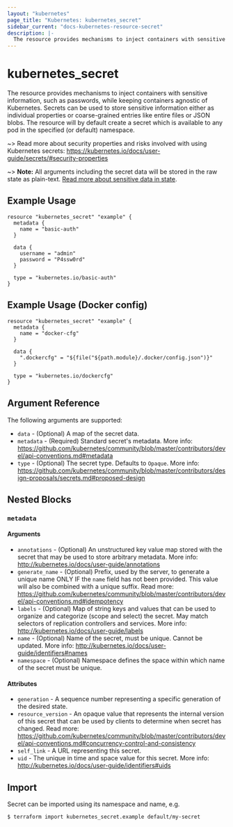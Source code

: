 ```yaml
---
layout: "kubernetes"
page_title: "Kubernetes: kubernetes_secret"
sidebar_current: "docs-kubernetes-resource-secret"
description: |-
  The resource provides mechanisms to inject containers with sensitive information while keeping containers agnostic of Kubernetes.
---
```


# kubernetes_secret

The resource provides mechanisms to inject containers with sensitive information, such as passwords, while keeping containers agnostic of Kubernetes.
Secrets can be used to store sensitive information either as individual properties or coarse-grained entries like entire files or JSON blobs.
The resource will by default create a secret which is available to any pod in the specified (or default) namespace.

~> Read more about security properties and risks involved with using Kubernetes secrets: https://kubernetes.io/docs/user-guide/secrets/#security-properties

~> **Note:** All arguments including the secret data will be stored in the raw state as plain-text. [Read more about sensitive data in state](docs/state/sensitive-data.html).

## Example Usage

```hcl
resource "kubernetes_secret" "example" {
  metadata {
    name = "basic-auth"
  }

  data {
    username = "admin"
    password = "P4ssw0rd"
  }

  type = "kubernetes.io/basic-auth"
}
```

## Example Usage (Docker config)

```hcl
resource "kubernetes_secret" "example" {
  metadata {
    name = "docker-cfg"
  }

  data {
    ".dockercfg" = "${file("${path.module}/.docker/config.json")}"
  }

  type = "kubernetes.io/dockercfg"
}
```

## Argument Reference

The following arguments are supported:

* `data` - (Optional) A map of the secret data.
* `metadata` - (Required) Standard secret's metadata. More info: https://github.com/kubernetes/community/blob/master/contributors/devel/api-conventions.md#metadata
* `type` - (Optional) The secret type. Defaults to `Opaque`. More info: https://github.com/kubernetes/community/blob/master/contributors/design-proposals/secrets.md#proposed-design

## Nested Blocks

### `metadata`

#### Arguments

* `annotations` - (Optional) An unstructured key value map stored with the secret that may be used to store arbitrary metadata. More info: http://kubernetes.io/docs/user-guide/annotations
* `generate_name` - (Optional) Prefix, used by the server, to generate a unique name ONLY IF the `name` field has not been provided. This value will also be combined with a unique suffix. Read more: https://github.com/kubernetes/community/blob/master/contributors/devel/api-conventions.md#idempotency
* `labels` - (Optional) Map of string keys and values that can be used to organize and categorize (scope and select) the secret. May match selectors of replication controllers and services. More info: http://kubernetes.io/docs/user-guide/labels
* `name` - (Optional) Name of the secret, must be unique. Cannot be updated. More info: http://kubernetes.io/docs/user-guide/identifiers#names
* `namespace` - (Optional) Namespace defines the space within which name of the secret must be unique.

#### Attributes

* `generation` - A sequence number representing a specific generation of the desired state.
* `resource_version` - An opaque value that represents the internal version of this secret that can be used by clients to determine when secret has changed. Read more: https://github.com/kubernetes/community/blob/master/contributors/devel/api-conventions.md#concurrency-control-and-consistency
* `self_link` - A URL representing this secret.
* `uid` - The unique in time and space value for this secret. More info: http://kubernetes.io/docs/user-guide/identifiers#uids

## Import

Secret can be imported using its namespace and name, e.g.

```
$ terraform import kubernetes_secret.example default/my-secret
```
